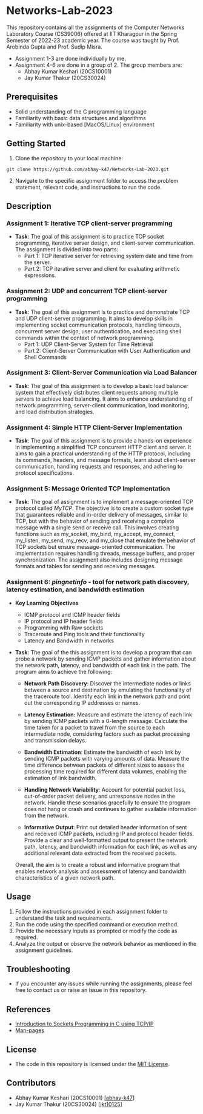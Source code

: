 # Networks-Lab-2023
This repository contains all the assignments of the Computer Networks Laboratory Course (CS39006) offered at IIT Kharagpur in the Spring Semester of 2022-23 academic year. The course was taught by Prof. Arobinda Gupta and Prof. Sudip Misra.
- Assignment 1-3 are done individually by me.
- Assignment 4-6 are done in a group of 2. The group members are:
    - Abhay Kumar Keshari (20CS10001)
    - Jay Kumar Thakur (20CS30024)

## Prerequisites
- Solid understanding of the C programming language
- Familiarity with basic data structures and algorithms
- Familiarity with unix-based [MacOS/Linux] environment

## Getting Started
1. Clone the repository to your local machine:
``` 
git clone https://github.com/abhay-k47/Networks-Lab-2023.git
```

2. Navigate to the specific assignment folder to access the problem statement, relevant code, and instructions to run the code.

## Description

### Assignment 1: Iterative TCP client-server programming
- **Task**: The goal of this assignment is to practice TCP socket programming, iterative server design, and client-server communication. The assignment is divided into two parts:
    - Part 1: TCP iterative server for retrieving system date and time from the server.
    - Part 2: TCP iterative server and client for evaluating arithmetic expressions.

### Assignment 2: UDP and concurrent TCP client-server programming
- **Task**: The goal of this assignment is to practice and demonstrate  TCP and UDP client-server programming. It aims to develop skills in implementing socket communication protocols, handling timeouts, concurrent server design, user authentication, and executing shell commands within the context of network programming.
    - Part 1: UDP Client-Server System for Time Retrieval
    - Part 2: Client-Server Communication with User Authentication and Shell Commands

### Assignment 3: Client-Server Communication via Load Balancer
- **Task**: The goal of this assignment is to develop a basic load balancer system that effectively distributes client requests among multiple servers to achieve load balancing. It aims to enhance understanding of network programming, server-client communication, load monitoring, and load distribution strategies.

### Assignment 4: Simple HTTP Client-Server Implementation
- **Task**: The goal of this assignment is to provide a hands-on experience in implementing a simplified TCP concurrent HTTP client and server. It aims to gain a practical understanding of the HTTP protocol, including its commands, headers, and message formats, learn about client-server communication, handling requests and responses, and adhering to protocol specifications.

### Assignment 5: Message Oriented TCP Implementation
- **Task**: The goal of assignment is to implement a message-oriented TCP protocol called *MyTCP*. The objective is to create a custom socket type that guarantees reliable and in-order delivery of messages, similar to TCP, but with the behavior of sending and receiving a complete message with a single send or receive call. This involves creating functions such as my_socket, my_bind, my_accept, my_connect, my_listen, my_send, my_recv, and my_close that emulate the behavior of TCP sockets but ensure message-oriented communication. The implementation requires handling threads, message buffers, and proper synchronization. The assignment also includes designing message formats and tables for sending and receiving messages.

### Assignment 6: *pingnetinfo* - tool for network path discovery, latency estimation, and bandwidth estimation
- **Key Learning Objectives**
    - ICMP protocol and ICMP header fields
    - IP protocol and IP header fields
    - Programming with Raw sockets
    - Traceroute and Ping tools and their functionality
    - Latency and Bandwidth in networks


- **Task**: The goal of the this assignment is to develop a program that can probe a network by sending ICMP packets and gather information about the network path, latency, and bandwidth of each link in the path. The program aims to achieve the following:

    - **Network Path Discovery**: Discover the intermediate nodes or links between a source and destination by emulating the functionality of the traceroute tool. Identify each link in the network path and print out the corresponding IP addresses or names.

    - **Latency Estimation:** Measure and estimate the latency of each link by sending ICMP packets with a 0-length message. Calculate the time taken for a packet to travel from the source to each intermediate node, considering factors such as packet processing and transmission delays.

    - **Bandwidth Estimation**: Estimate the bandwidth of each link by sending ICMP packets with varying amounts of data. Measure the time difference between packets of different sizes to assess the processing time required for different data volumes, enabling the estimation of link bandwidth.

    - **Handling Network Variability**: Account for potential packet loss, out-of-order packet delivery, and unresponsive nodes in the network. Handle these scenarios gracefully to ensure the program does not hang or crash and continues to gather available information from the network.

    - **Informative Output**: Print out detailed header information of sent and received ICMP packets, including IP and protocol header fields. Provide a clear and well-formatted output to present the network path, latency, and bandwidth information for each link, as well as any additional relevant data extracted from the received packets.

    Overall, the aim is to create a robust and informative program that enables network analysis and assessment of latency and bandwidth characteristics of a given network path.

## Usage
1. Follow the instructions provided in each assignment  folder to understand the task and requirements.
2. Run the code using the specified command or execution method.
3. Provide the necessary inputs as prompted or modify the code as required.
4. Analyze the output or observe the network behavior as mentioned in the assignment guidelines.

## Troubleshooting
- If you encounter any issues while running the assignments, please feel free to contact us or raise an issue in this repository.

## References
- [Introduction to Sockets Programming in C using TCP/IP](https://www.csd.uoc.gr/~hy556/material/tutorials/cs556-3rd-tutorial.pdf)
- [Man-pages](https://man7.org/linux/man-pages/dir_all_alphabetic.html)

## License
- The code in this repository is licensed under the [MIT License](https://choosealicense.com/licenses/mit/).

## Contributors
- Abhay Kumar Keshari (20CS10001) [[abhay-k47](https://github.com/abhay-k47)]
- Jay Kumar Thakur (20CS30024) [[jkt10125](https://github.com/jkt10125)]

